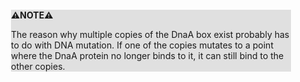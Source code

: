 <div style="margin:2em; background-color: #e0e0e0;">

<strong>⚠️NOTE️️️⚠️</strong>

The reason why multiple copies of the DnaA box exist probably has to do with DNA mutation. If one of the copies mutates to a point where the DnaA protein no longer binds to it, it can still bind to the other copies.
</div>

